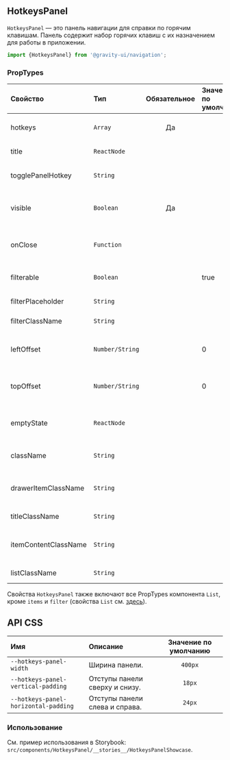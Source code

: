 <!--GITHUB_BLOCK-->

## HotkeysPanel

<!--/GITHUB_BLOCK-->

`HotkeysPanel` — это панель навигации для справки по горячим клавишам.
Панель содержит набор горячих клавиш с их назначением для работы в приложении.

```ts
import {HotkeysPanel} from '@gravity-ui/navigation';
```

### PropTypes

| Свойство             | Тип             | Обязательное | Значение по умолчанию | Описание                                    |
| :------------------- | :-------------- | :----------: | :-------------------- | :------------------------------------------ |
| hotkeys              | `Array`         |      Да      |                       | Список групп горячих клавиш.                |
| title                | `ReactNode`     |              |                       | Заголовок панели.                           |
| togglePanelHotkey    | `String`        |              |                       | Хоткей для открытия панели.                 |
| visible              | `Boolean`       |      Да      |                       | Определяет видимость выдвижной панели.      |
| onClose              | `Function`      |              |                       | Обработчик закрытия выдвижной панели.       |
| filterable           | `Boolean`       |              | true                  | Определяет видимость поля поиска.           |
| filterPlaceholder    | `String`        |              |                       | Заглушка для поля поиска.                   |
| filterClassName      | `String`        |              |                       | Имя класса поля поиска.                     |
| leftOffset           | `Number/String` |              | 0                     | Отступ слева для выдвижной панели.          |
| topOffset            | `Number/String` |              | 0                     | Отступ сверху для выдвижной панели.         |
| emptyState           | `ReactNode`     |              |                       | Заглушка при отсутствии результатов поиска. |
| className            | `String`        |              |                       | Имя класса выдвижной панели.                |
| drawerItemClassName  | `String`        |              |                       | Имя класса элемента выдвижной панели.       |
| titleClassName       | `String`        |              |                       | Имя класса заголовка.                       |
| itemContentClassName | `String`        |              |                       | Имя класса содержимого элементов списка.    |
| listClassName        | `String`        |              |                       | Имя класса списка.                          |

Свойства `HotkeysPanel` также включают все PropTypes компонента `List`, кроме `items` и `filter` (свойства `List` см. [здесь](https://github.com/gravity-ui/uikit/blob/main/src/components/List/README.md)).

## API CSS

| Имя                                  | Описание                       | Значение по умолчанию |
| :----------------------------------- | :----------------------------- | :-------------------: |
| `--hotkeys-panel-width`              | Ширина панели.                 |        `400px`        |
| `--hotkeys-panel-vertical-padding`   | Отступы панели сверху и снизу. |        `18px`         |
| `--hotkeys-panel-horizontal-padding` | Отступы панели слева и справа. |        `24px`         |

### Использование

См. пример использования в Storybook: `src/components/HotkeysPanel/__stories__/HotkeysPanelShowcase`.

